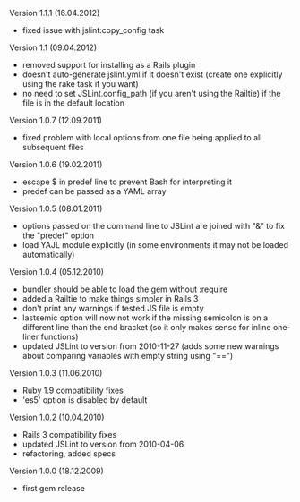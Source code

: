 Version 1.1.1 (16.04.2012)

* fixed issue with jslint:copy_config task

Version 1.1 (09.04.2012)

* removed support for installing as a Rails plugin
* doesn't auto-generate jslint.yml if it doesn't exist (create one explicitly using the rake task if you want)
* no need to set JSLint.config_path (if you aren't using the Railtie) if the file is in the default location

Version 1.0.7 (12.09.2011)

* fixed problem with local options from one file being applied to all subsequent files

Version 1.0.6 (19.02.2011)

* escape $ in predef line to prevent Bash for interpreting it
* predef can be passed as a YAML array

Version 1.0.5 (08.01.2011)

* options passed on the command line to JSLint are joined with "&" to fix the "predef" option
* load YAJL module explicitly (in some environments it may not be loaded automatically)

Version 1.0.4 (05.12.2010)

* bundler should be able to load the gem without :require
* added a Railtie to make things simpler in Rails 3
* don't print any warnings if tested JS file is empty
* lastsemic option will now not work if the missing semicolon is on a different line than the end bracket (so it only
  makes sense for inline one-liner functions)
* updated JSLint to version from 2010-11-27 (adds some new warnings about comparing variables with empty string using
  "==")

Version 1.0.3 (11.06.2010)

* Ruby 1.9 compatibility fixes
* 'es5' option is disabled by default

Version 1.0.2 (10.04.2010)

* Rails 3 compatibility fixes
* updated JSLint to version from 2010-04-06
* refactoring, added specs

Version 1.0.0 (18.12.2009)

* first gem release
